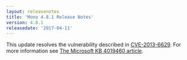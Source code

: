 ```yaml
---
layout: releasenotes
title: 'Mono 4.8.1 Release Notes'
version: 4.8.1
releasedate: '2017-04-11'
---
```


This update resolves the vulnerability described in [CVE-2013-6629](https://cve.mitre.org/cgi-bin/cvename.cgi?name=CVE-2013-6629). For more information see [The Microsoft KB 4019460 article](https://support.microsoft.com/en-us/help/4019460/title).
